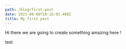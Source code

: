 ```yaml
---
path: /blog/first-post
date: 2021-08-08T18:16:03.480Z
title: My first post
---
```

Hi there we are going to create something amazing here ! 

<p >test</p>